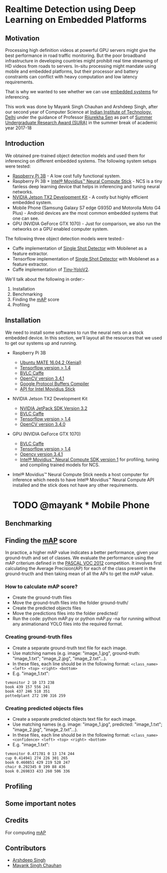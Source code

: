 # Realtime Detection using Deep Learning on Embedded Platforms
## Motivation
Processing high definition videos at powerful GPU servers might give the best performance in road traffic monitoring. But the poor broadband infrastructure in developing countries might prohibit real time streaming of HD videos from roads to servers. In-situ processing might mandate using mobile and embedded platforms, but their processor and battery constraints can conflict with heavy computation and low latency requirements.

That is why we wanted to see whether we can use [embedded systems](https://en.wikipedia.org/wiki/Embedded_system) for inferencing. 

This work was done by Mayank Singh Chauhan and Arshdeep Singh, after our second year of Computer Science at [Indian Institute of Technology, Delhi](http://www.iitd.ac.in/) under the guidance of Professor [Rijurekha Sen](http://www.cse.iitd.ernet.in/~rijurekha/) as part of [Summer Undergraduate Research Award (SURA)](http://ird.iitd.ac.in/content/summer-undergraduate-research-award-sura) in the summer break of academic year 2017-18

## Introduction
We obtained pre-trained object detection models and used them for inferencing on different embedded systems. The following system setups were tested:
* [Raspberry Pi 3B](https://www.raspberrypi.org/products/raspberry-pi-3-model-b/) - A low cost fully functional system.
* Raspberry Pi 3B + [Intel® Movidius™ Neural Compute Stick](https://developer.movidius.com/) - NCS is a tiny fanless deep learning device that helps in inferencing and tuning neural networks.
* [NVIDIA Jetson TX2 Development Kit](https://developer.nvidia.com/embedded/buy/jetson-tx2-devkit) - A costly but highly efficient embedded system.
* Mobile Phone (Samsung Galaxy S7 edge G935D and Motorolla Moto G4 Plus) - Android devices are the most common embedded systems that one can see.
* GPU (NVIDIA GeForce GTX 1070) - Just for comparison, we also run the networks on a GPU enabled computer system.

The following three object detection models were tested:-
* Caffe implementation of [Single Shot Detector](https://arxiv.org/abs/1512.02325) with Mobilenet as a feature extractor.
* Tensorflow implementation of [Single Shot Detector](https://arxiv.org/abs/1512.02325) with Mobilenet as a feature extractor.
* Caffe implementation of [Tiny-YoloV2](https://pjreddie.com/media/files/papers/YOLO9000.pdf).

We'll talk about the following in order:-
1. Installation
2. Benchmarking
3. Finding the [mAP](https://stackoverflow.com/a/37498432) score
4. Profiling

## Installation 
We need to install some softwares to run the neural nets on a stock embedded device. In this section, we'll layout all the resources that we used to get our systems up and running.

*  Raspberry Pi 3B
	* [Ubuntu MATE 16.04.2 (Xenial)](https://ubuntu-mate.org/raspberry-pi/)
	* [Tensorflow version > 1.4](https://github.com/lhelontra/tensorflow-on-arm)
	* [BVLC Caffe](https://github.com/leo2105/Caffe-installation-Raspberry-Pi-3)
	* [OpenCV version 3.4.1](https://www.pyimagesearch.com/2017/10/09/optimizing-opencv-on-the-raspberry-pi/)
	* [Google Protocol Buffers Compiler ](http://osdevlab.blogspot.com/2016/03/how-to-install-google-protocol-buffers.html)
	* [API for Intel Movidius Stick](https://www.pyimagesearch.com/2018/02/12/getting-started-with-the-intel-movidius-neural-compute-stick/)
*  NVIDIA Jetson TX2 Development Kit 
    * [NVIDIA JetPack SDK Version 3.2](https://developer.nvidia.com/embedded/jetpack)
    * [BVLC Caffe](https://jkjung-avt.github.io/caffe-on-tx2/)
    * [Tensorflow version > 1.4](https://github.com/peterlee0127/tensorflow-nvJetson/releases)
    * [OpenCV version 3.4.0](https://jkjung-avt.github.io/opencv3-on-tx2/)

* GPU (NVIDIA GeForce GTX 1070)
    *   [BVLC Caffe](https://github.com/BVLC/caffe/wiki/Ubuntu-16.04-or-15.10-Installation-Guide)
    *   [Tensorflow version > 1.4](https://www.tensorflow.org/install/install_linux)
    *   [Opencv version 3.4.1](https://www.pyimagesearch.com/2016/10/24/ubuntu-16-04-how-to-install-opencv/) 
    *   [Intel® Movidius™ Neural Compute SDK version 1](https://movidius.github.io/ncsdk/install.html) for profiling, tuning and compiling trained models for NCS.
    
* Intel® Movidius™ Neural Compute Stick needs a host computer for inference which needs to have Intel® Movidius™ Neural Compute API installed and the stick does not have any other requirements.

	
	# TODO @mayank * Mobile Phone

## Benchmarking

## Finding the [mAP](https://stackoverflow.com/a/37498432) score
In practice, a higher mAP value indicates a better performance, given your ground-truth and set of classes. We evaluate the performance using the mAP criterium defined in the [PASCAL VOC 2012](http://host.robots.ox.ac.uk/pascal/VOC/voc2012/) competition. 
It involves first calculating the Average Precision(AP) for each of the class present in the ground-tructh and then taking mean of all the APs to get the mAP value.

### How to calculate mAP score?
* Create the ground-truth files
* Move the ground-truth files into the folder ground-truth/
* Create the predicted objects files
* Move the predictions files into the folder predicted/
* Run the code: python mAP.py or python mAP.py -na for running without any animationand YOLO files into the required format.

### Creating ground-truth files
* Create a separate ground-truth text file for each image.
* Use matching names (e.g. image: "image_1.jpg", ground-truth: "image_1.txt"; "image_2.jpg", "image_2.txt"...).
* In these files, each line should be in the following format:
```<class_name> <left> <top> <right> <bottom>```
* E.g. "image_1.txt":
```
tvmonitor 2 10 173 238
book 439 157 556 241
book 437 246 518 351
pottedplant 272 190 316 259
```
### Creating predicted objects files
* Create a separate predicted objects text file for each image.
* Use matching names (e.g. image: "image_1.jpg", predicted: "image_1.txt"; "image_2.jpg", "image_2.txt"...).
* In these files, each line should be in the following format:
```<class_name> <confidence> <left> <top> <right> <bottom>```
* E.g. "image_1.txt":
```
tvmonitor 0.471781 0 13 174 244
cup 0.414941 274 226 301 265
book 0.460851 429 219 528 247
chair 0.292345 0 199 88 436
book 0.269833 433 260 506 336
```

## Profiling

## Some important notes

## Credits
For computing [mAP](https://github.com/Cartucho/mAP) 

## Contributors
 * [Arshdeep Singh](https://github.com/4rshdeep)
 * [Mayank Singh Chauhan](https://github.com/mayanksingh2298)
    
